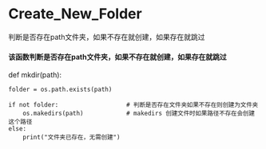 # Create_New_Folder
判断是否存在path文件夹，如果不存在就创建，如果存在就跳过



#### 该函数判断是否存在path文件夹，如果不存在就创建，如果存在就跳过
def mkdir(path):
 
	folder = os.path.exists(path)
 
	if not folder:                   # 判断是否存在文件夹如果不存在则创建为文件夹
		os.makedirs(path)            # makedirs 创建文件时如果路径不存在会创建这个路径
	else:
		print("文件夹已存在，无需创建")
